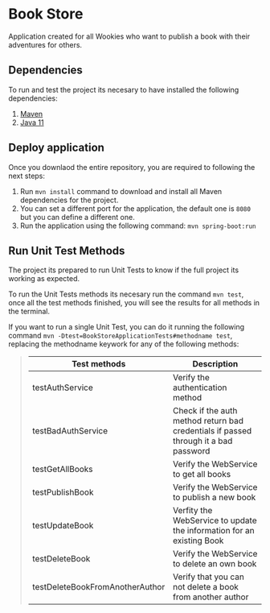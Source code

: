 # Book Store
Application created for all Wookies who want to publish a book with their adventures for others.

## Dependencies
To run and test the project its necesary to have installed the following dependencies:

1. [Maven](https://maven.apache.org/)
2. [Java 11](https://www.oracle.com/java/technologies/javase-jdk11-downloads.html)

## Deploy application
Once you downlaod the entire repository, you are required to following the next steps:

1. Run `mvn install` command to download and install all Maven dependencies for the project.
2. You can set a different port for the application, the default one is `8080` but you can define a different one.
3. Run the application using the following command: `mvn spring-boot:run`

## Run Unit Test Methods
The project its prepared to run Unit Tests to know if the full project its working as expected.

To run the Unit Tests methods its necesary run the command `mvn test`, once all the test methods finished, you will see the results for all methods in the terminal.

If you want to run a single Unit Test, you can do it running the following command `mvn -Dtest=BookStoreApplicationTests#methodname test`, replacing the methodname keywork for any of the following methods:

> |Test methods|Description|
> |-|-|
> |testAuthService|Verify the authentication method|
> |testBadAuthService|Check if the auth method return bad credentials if passed through it a bad password|
> |testGetAllBooks|Verify the WebService to get all books|
> |testPublishBook|Verify the WebService to publish a new book|
> |testUpdateBook|Verfity the WebService to update the information for an existing Book|
> |testDeleteBook|Verify the WebService to delete an own book|
> |testDeleteBookFromAnotherAuthor|Verify that you can not delete a book from another author|
